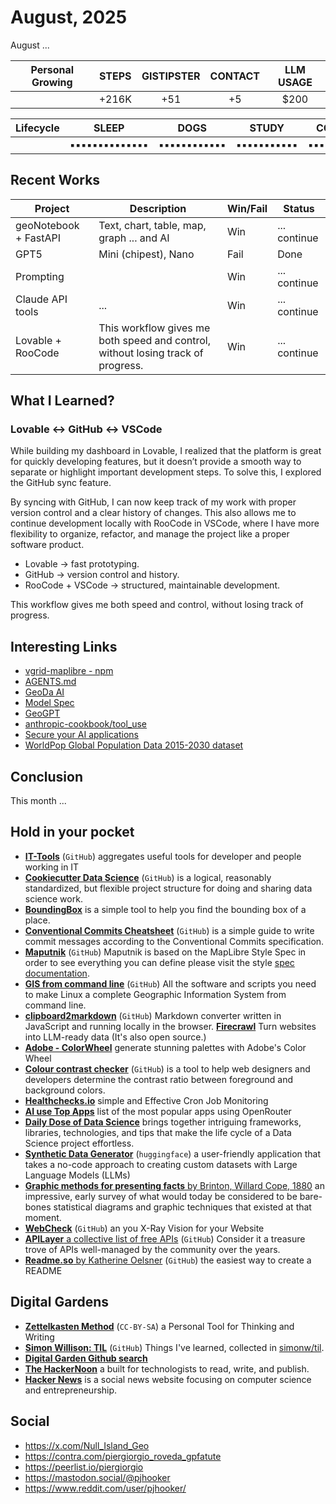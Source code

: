 # August, 2025

August ...

|Personal Growing| STEPS | GISTIPSTER | CONTACT | LLM USAGE       |
|---| :---: | :---: | :---: | :---: |
|| +216K    | +51 | +5 | $200 |

|Lifecycle| SLEEP | DOGS | STUDY | CODE | X |
|---| :---: | :---: | :---: | :---: | :---: |
||▪▪▪▪▪▪▪▪▪▪▪▪▪▪|▪▪▪▪▪▪▪▪▪▪▪▪|▪▪▪▪▪▪▪▪▪▪▪|▪▪▪▪▪▪▪▪|▪▪▪▪▪|

## Recent Works

| Project              | Description                                        | Win/Fail | Status       |
| -------------------- | -------------------------------------------------- | -------- | ------------ |
| geoNotebook + FastAPI    | Text, chart, table, map, graph ... and AI       | Win      | ... continue |
| GPT5      | Mini (chipest), Nano             | Fail     | Done |
| Prompting         | <system> <assistant> <user> <tools>                | Win     | ... continue |
| Claude API tools | ...         | Win     | ... continue |
| Lovable + RooCode | This workflow gives me both speed and control, without losing track of progress.        | Win     | ... continue |

## What I Learned?

### Lovable ↔ GitHub ↔ VSCode

While building my dashboard in Lovable, I realized that the platform is great for quickly developing features, but it doesn’t provide a smooth way to separate or highlight important development steps. To solve this, I explored the GitHub sync feature.

By syncing with GitHub, I can now keep track of my work with proper version control and a clear history of changes. This also allows me to continue development locally with RooCode in VSCode, where I have more flexibility to organize, refactor, and manage the project like a proper software product.

- Lovable → fast prototyping.
- GitHub → version control and history.
- RooCode + VSCode → structured, maintainable development.

This workflow gives me both speed and control, without losing track of progress.

## Interesting Links

- [vgrid-maplibre - npm](https://www.npmjs.com/package/vgrid-maplibre)
- [AGENTS.md](https://agents.md/)
- [GeoDa AI](https://openjsf.org/blog/introducing-geoda-ai)
- [Model Spec](https://cdn.openai.com/spec/model-spec-2024-05-08.html)
- [GeoGPT](https://geogpt.zero2x.org/)
- [anthropic-cookbook/tool_use](https://github.com/anthropics/anthropic-cookbook/blob/main/tool_use/customer_service_agent.ipynb)
- [Secure your AI applications](https://www.promptfoo.dev/)
- [WorldPop Global Population Data 2015-2030 dataset](https://gee-community-catalog.org/projects/worldpop/#available-data)

## Conclusion

This month ...

## Hold in your pocket

- [**IT-Tools**](https://it-tools.tech/) (`GitHub`) aggregates useful tools for developer and people working in IT 
- [**Cookiecutter Data Science**](https://cookiecutter-data-science.drivendata.org/using-the-template/) (`GitHub`) is a logical, reasonably standardized, but flexible project structure for doing and sharing data science work.
- [**BoundingBox**](https://boundingbox.klokantech.com/) is a simple tool to help you find the bounding box of a place.
- [**Conventional Commits Cheatsheet**](https://gist.github.com/qoomon/5dfcdf8eec66a051ecd85625518cfd13) (`GitHub`) is a simple guide to write commit messages according to the Conventional Commits specification.
- [**Maputnik**](https://maplibre.org/maputnik) (`GitHub`) Maputnik is based on the MapLibre Style Spec in order to see everything you can define please visit the style [spec documentation](https://maplibre.org/maplibre-style-spec/).
- [**GIS from command line**](https://github.com/geographyclub/gis-from-command-line) (`GitHub`) All the software and scripts you need to make Linux a complete Geographic Information System from command line.
- [**clipboard2markdown**](https://euangoddard.github.io/clipboard2markdown/)  (`GitHub`) Markdown converter written in JavaScript and running locally in the browser. [**Firecrawl**](https://www.firecrawl.dev/) Turn websites into
LLM-ready data (It's also open source.)
- [**Adobe - ColorWheel**](https://color.adobe.com/create/color-wheel) generate stunning palettes with Adobe's Color Wheel
- [**Colour contrast checker**](https://colourcontrast.cc/) (`GitHub`) is a tool to help web designers and developers determine the contrast ratio between foreground and background colors.
- [**Healthchecks.io**](https://healthchecks.io/) simple and Effective Cron Job Monitoring
- [**AI use Top Apps**](https://openrouter.ai/rankings#apps) list of the most popular apps using OpenRouter
- [**Daily Dose of Data Science**](https://blog.dailydoseofds.com/) brings together intriguing frameworks, libraries, technologies, and tips that make the life cycle of a Data Science project effortless.
- [**Synthetic Data Generator**](https://huggingface.co/blog/synthetic-data-generator) (`huggingface`) a user-friendly application that takes a no-code approach to creating custom datasets with Large Language Models (LLMs)
- [**Graphic methods for presenting facts** by Brinton, Willard Cope, 1880](https://archive.org/details/graphicmethodsfo00brinrich) an impressive, early survey of what would today be considered to be bare-bones statistical diagrams and graphic techniques that existed at that moment.
- [**WebCheck**](https://github.com/lissy93/web-check) (`GitHub`) an you X-Ray Vision for your Website
- [**APILayer** a collective list of free APIs](https://github.com/public-apis/public-apis) (`GitHub`) Consider it a treasure trove of APIs well-managed by the community over the years.
- [**Readme.so** by Katherine Oelsner](https://readme.so/es/editor) (`GitHub`) the easiest way to create a
README

## Digital Gardens

- [**Zettelkasten Method**](https://zettelkasten.de/introduction/) (`CC-BY-SA`) a Personal Tool for Thinking and Writing
- [**Simon Willison: TIL**](https://til.simonwillison.net/) (`GitHub`) Things I've learned, collected in [simonw/til](https://github.com/simonw/til).
- [**Digital Garden Github search**](https://github.com/topics/digital-garden)
- [**The HackerNoon**](https://hackernoon.com/) a built for technologists to read, write, and publish.
- [**Hacker News**](https://news.ycombinator.com/news) is a social news website focusing on computer science and entrepreneurship.

## Social

- https://x.com/Null_Island_Geo
- https://contra.com/piergiorgio_roveda_gpfatute
- https://peerlist.io/piergiorgio
- https://mastodon.social/@pjhooker
- https://www.reddit.com/user/pjhooker/